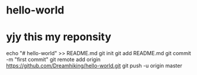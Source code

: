 # hello-world
# yjy  this my reponsity
echo "# hello-world" >> README.md
git init
git add README.md
git commit -m "first commit"
git remote add origin https://github.com/Dreamhiking/hello-world.git
git push -u origin master
